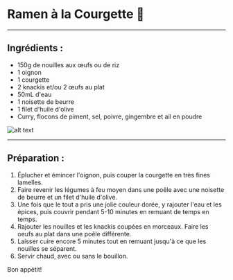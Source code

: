# Ramen à la Courgette 🍜
***
## Ingrédients :
- 150g de nouilles aux œufs ou de riz
- 1 oignon
- 1 courgette
- 2 knackis et/ou 2 œufs au plat
- 50mL d'eau
- 1 noisette de beurre
- 1 filet d'huile d'olive
- Curry, flocons de piment, sel, poivre, gingembre et ail en poudre

![alt text]()

***

## Préparation :

1. Éplucher et émincer l'oignon, puis couper la courgette en très fines lamelles.
2. Faire revenir les légumes à feu moyen dans une poêle avec une noisette de beurre et un filet d'huile d'olive.
3. Une fois que le tout a pris une jolie couleur dorée, y rajouter l'eau et les épices, puis couvrir pendant 5-10 minutes en remuant de temps en temps.
4. Rajouter les nouilles et les knackis coupées en morceaux. Faire les oeufs au plat dans une poêle différente.
5. Laisser cuire encore 5 minutes tout en remuant jusqu'à ce que les nouilles se séparent.
6. Servir chaud, avec ou sans le bouillon.

Bon appétit!
